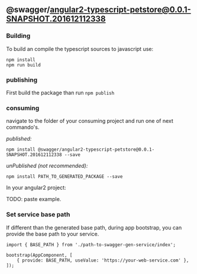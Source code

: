 ## @swagger/angular2-typescript-petstore@0.0.1-SNAPSHOT.201612112338

### Building

To build an compile the typescript sources to javascript use:
```
npm install
npm run build
```

### publishing

First build the package than run ```npm publish```

### consuming

navigate to the folder of your consuming project and run one of next commando's.

_published:_

```
npm install @swagger/angular2-typescript-petstore@0.0.1-SNAPSHOT.201612112338 --save
```

_unPublished (not recommended):_

```
npm install PATH_TO_GENERATED_PACKAGE --save
```

In your angular2 project:

TODO: paste example.

### Set service base path
If different than the generated base path, during app bootstrap, you can provide the base path to your service. 

```
import { BASE_PATH } from './path-to-swagger-gen-service/index';

bootstrap(AppComponent, [
    { provide: BASE_PATH, useValue: 'https://your-web-service.com' },
]);
```  